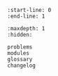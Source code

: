 ```{include} ../README.md
:start-line: 0
:end-line: 1
```

```{toctree}
:maxdepth: 1
:hidden:

problems
modules
glossary
changelog
```
